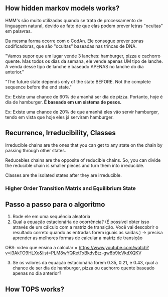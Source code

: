 ## How hidden markov models works?

HMM's são muito utilizadas quando se trata de processamento de linguagem natural, devido ao fato de que elas podem prever letras "ocultas" em palavras.

Da mesma forma ocorre com o CodAn. Ele consegue prever zonas codificadoras, que são "ocultas" baseadas nas trincas de DNA.

"Vamos supor que um lugar vende 3 lanches: hamburger, pizza e cachorro quente. Mas todos os dias da semana, ele vende apenas UM tipo de lanche. A venda desse tipo de lanche é baseado APENAS no lanche do dia anterior."

"The future state depends only of the state BEFORE. Not the complete sequence before the end state."

Ex: Existe uma chance de 60% de amanhã ser dia de pizza. Portanto, hoje é dia de hamburger.  **É baseado em um sistema de pesos.**

Ex: Existe uma chance de 20% de que amanhã eles vão servir hamburger, tendo em vista que hoje eles já serviram hamburger.


## Recurrence, Irreducibility, Classes

Irreducible chains are the ones that you can get to any state on the chain by passing through other states.

Reducebles chains are the opposite of reducible chains. So, you can divide the reducible chain is smaller pieces and turn them into irreducible.

Classes are the isolated states after they are irreducible.

### Higher Order Transition Matrix and Equilibrium State

## Passo a passo para o algoritmo

1) Rode ele em uma sequência aleatória
2) Qual a equação estacionária de ocorrência? (É possível obter isso através de um cálculo com a matriz de transição. Você vai descobrir o resultado correto quando as entradas forem iguais as saídas.) -> precisa aprender as melhores formas de calcular a matriz de transição

OBS: vídeo que ensina a calcular = https://www.youtube.com/watch?v=i3AkTO9HLXo&list=PLM8wYQRetTxBkdvBtz-gw8b9lcVkdXQKV

3) Se os valores da equação estacionária forem 0.35, 0.21, e 0.43, qual a chance de ser dia de hamburger, pizza ou cachorro quente baseado apenas no dia anterior?

## How TOPS works?
